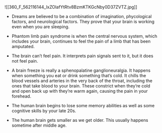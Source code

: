 
![[360_F_562116144_lxZOlafYtRtv8BzmKTKGcNby0D37ZVTZ.jpg]]

- Dreams are believed to be a combination of imagination, phycological factors, and neurological factors. They prove that your brain is working even when you are sleeping.

- Phantom limb pain syndrome is when the central nervous system, which includes your brain, continues to feel the pain of a limb that has been amputated.

- The brain can’t feel pain. It interprets pain signals sent to it, but it does not feel pain.

- A brain freeze is really a sphenopalatine ganglioneuralgia. It happens when something you eat or drink something that’s cold. It chills the blood vessels and arteries in the very back of the throat, including the ones that take blood to your brain. These constrict when they’re cold and open back up with they’re warm again, causing the pain in your forehead.

- The human brain begins to lose some memory abilities as well as some cognitive skills by your late 20s.

- The human brain gets smaller as we get older. This usually happens sometime after middle age.